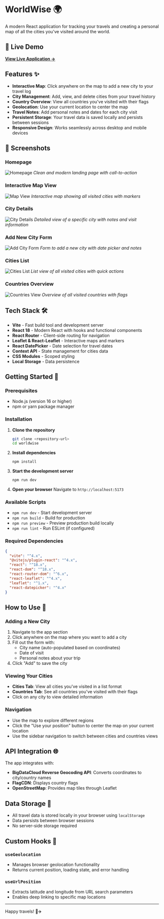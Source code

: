 # WorldWise 🌍

A modern React application for tracking your travels and creating a personal map of all the cities you've visited around the world.

## 🔗 Live Demo

**[View Live Application →](https://your-worldwise-app.vercel.app)**

## Features ✨

- **Interactive Map**: Click anywhere on the map to add a new city to your travel log
- **City Management**: Add, view, and delete cities from your travel history
- **Country Overview**: View all countries you've visited with their flags
- **Geolocation**: Use your current location to center the map
- **Travel Notes**: Add personal notes and dates for each city visit
- **Persistent Storage**: Your travel data is saved locally and persists between sessions
- **Responsive Design**: Works seamlessly across desktop and mobile devices

## 📸 Screenshots

### Homepage

![Homepage](./screenshots/homepage.png)
_Clean and modern landing page with call-to-action_

### Interactive Map View

![Map View](./screenshots/map-view1.png)
_Interactive map showing all visited cities with markers_

### City Details

![City Details](./screenshots/city-details.png)
_Detailed view of a specific city with notes and visit information_

### Add New City Form

![Add City Form](./screenshots/add-city-form.png)
_Form to add a new city with date picker and notes_

### Cities List

![Cities List](./screenshots/cities-list.png)
_List view of all visited cities with quick actions_

### Countries Overview

![Countries View](./screenshots/countries-view.png)
_Overview of all visited countries with flags_

## Tech Stack 🛠️

- **Vite** - Fast build tool and development server
- **React 18** - Modern React with hooks and functional components
- **React Router** - Client-side routing for navigation
- **Leaflet & React-Leaflet** - Interactive maps and markers
- **React DatePicker** - Date selection for travel dates
- **Context API** - State management for cities data
- **CSS Modules** - Scoped styling
- **Local Storage** - Data persistence

## Getting Started 🚀

### Prerequisites

- Node.js (version 16 or higher)
- npm or yarn package manager

### Installation

1. **Clone the repository**

   ```bash
   git clone <repository-url>
   cd worldwise
   ```

2. **Install dependencies**

   ```bash
   npm install
   ```

3. **Start the development server**

   ```bash
   npm run dev
   ```

4. **Open your browser**
   Navigate to `http://localhost:5173`

### Available Scripts

- `npm run dev` - Start development server
- `npm run build` - Build for production
- `npm run preview` - Preview production build locally
- `npm run lint` - Run ESLint (if configured)

### Required Dependencies

```json
{
  "vite": "^4.x",
  "@vitejs/plugin-react": "^4.x",
  "react": "^18.x",
  "react-dom": "^18.x",
  "react-router-dom": "^6.x",
  "react-leaflet": "^4.x",
  "leaflet": "^1.x",
  "react-datepicker": "^4.x"
}
```

## How to Use 📖

### Adding a New City

1. Navigate to the app section
2. Click anywhere on the map where you want to add a city
3. Fill out the form with:
   - City name (auto-populated based on coordinates)
   - Date of visit
   - Personal notes about your trip
4. Click "Add" to save the city

### Viewing Your Cities

- **Cities Tab**: View all cities you've visited in a list format
- **Countries Tab**: See all countries you've visited with their flags
- Click on any city to view detailed information

### Navigation

- Use the map to explore different regions
- Click the "Use your position" button to center the map on your current location
- Use the sidebar navigation to switch between cities and countries views

## API Integration 🌐

The app integrates with:

- **BigDataCloud Reverse Geocoding API**: Converts coordinates to city/country names
- **FlagCDN**: Displays country flags
- **OpenStreetMap**: Provides map tiles through Leaflet

## Data Storage 💾

- All travel data is stored locally in your browser using `localStorage`
- Data persists between browser sessions
- No server-side storage required

## Custom Hooks 🎣

### `useGeolocation`

- Manages browser geolocation functionality
- Returns current position, loading state, and error handling

### `useUrlPosition`

- Extracts latitude and longitude from URL search parameters
- Enables deep linking to specific map locations

---

Happy travels! 🧳✈️
